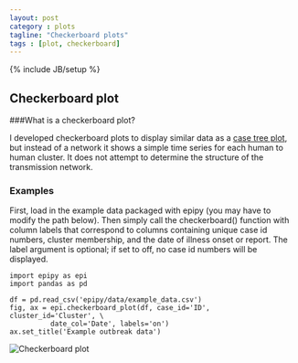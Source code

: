 ```yaml
---
layout: post
category : plots
tagline: "Checkerboard plots"
tags : [plot, checkerboard]
---
```

{% include JB/setup %}

## Checkerboard plot

###What is a checkerboard plot?

I developed checkerboard plots to display similar data as a
[case tree plot](http://cmrivers.github.io/epipy/plots/2014/02/01/case-tree-plot/),
but instead of a network it shows a simple time series for each human to human cluster.
It does not attempt to determine the structure of the transmission network.


### Examples

First, load in the example data packaged with epipy (you may have to modify the path below).
Then simply call the checkerboard() function with column labels that correspond to columns
containing unique case id numbers, cluster membership, and the date of illness onset or report.
The label argument is optional; if set to off, no case id numbers will be displayed.

    import epipy as epi
    import pandas as pd

    df = pd.read_csv('epipy/data/example_data.csv')
    fig, ax = epi.checkerboard_plot(df, case_id='ID', cluster_id='Cluster', \
              date_col='Date', labels='on')
    ax.set_title('Example outbreak data')


![Checkerboard plot](https://github.com/cmrivers/epipy/blob/master/figs/test_checkerboard.png?raw=true)
